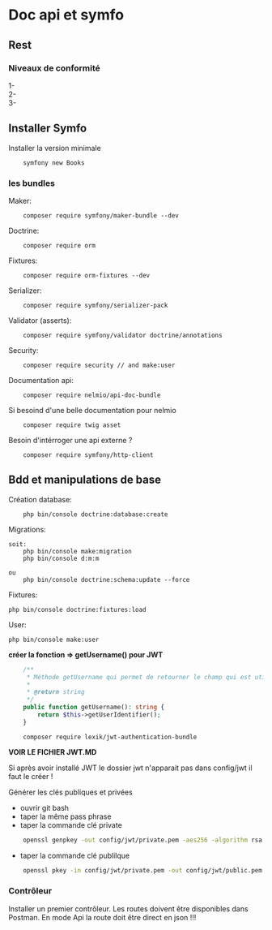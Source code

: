 # Doc api et symfo 

## Rest

### Niveaux de conformité
1-  
2-  
3-  

##  Installer Symfo

Installer la version minimale
```shell 
    symfony new Books
```

### les bundles
Maker:
```shell 
    composer require symfony/maker-bundle --dev
``` 
Doctrine:
```shell 
    composer require orm
```
Fixtures:
```shell 
    composer require orm-fixtures --dev
```
Serializer:
```shell 
    composer require symfony/serializer-pack
```
Validator (asserts):
```shell 
    composer require symfony/validator doctrine/annotations
```
Security:
```shell 
    composer require security // and make:user
```
Documentation api:
```shell
    composer require nelmio/api-doc-bundle
```
Si besoind d'une belle documentation pour nelmio
```shell
    composer require twig asset
```
Besoin d'intérroger une api externe ?
```shell
    composer require symfony/http-client
```


## Bdd et manipulations de base

Création database:
```shell 
    php bin/console doctrine:database:create
```

Migrations: 

```shell 
soit: 
    php bin/console make:migration
    php bin/console d:m:m

ou
    php bin/console doctrine:schema:update --force
```

Fixtures:
```shell 
php bin/console doctrine:fixtures:load 
```

User:
```shell 
php bin/console make:user 
```
**créer la fonction => getUsername() pour JWT**

```php
    /**
     * Méthode getUsername qui permet de retourner le champ qui est utilisé pour l'authentification.
     *
     * @return string
     */
    public function getUsername(): string {
        return $this->getUserIdentifier();
    }
```
```shell
    composer require lexik/jwt-authentication-bundle
```



**VOIR LE FICHIER JWT.MD** 


Si après avoir installé JWT le dossier jwt n'apparait pas dans config/jwt il faut le créer !

Générer les clés publiques et privées 
- ouvrir git bash
- taper la même pass phrase
- taper la commande clé private
```bash
    openssl genpkey -out config/jwt/private.pem -aes256 -algorithm rsa -pkeyopt rsa_keygen_bits:4096
```
- taper la commande clé publilque
```bash
    openssl pkey -in config/jwt/private.pem -out config/jwt/public.pem -pubout
```


### Contrôleur

Installer un premier contrôleur. Les routes doivent être disponibles dans Postman. En mode Api la route doit être direct en json !!!

